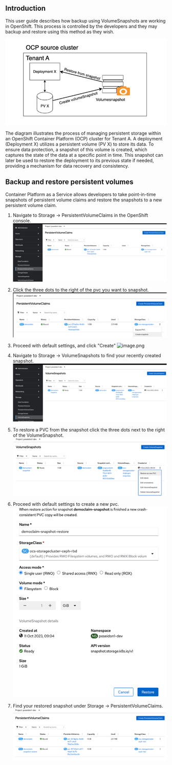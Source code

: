 ## Introduction
This user guide describes how backup using VolumeSnapshots are working in OpenShift. This process is controlled by the developers and they may backup and restore using this method as they wish. 

![image.png](../../../img/Storage/volumesnapshot.png)

The diagram illustrates the process of managing persistent storage within an OpenShift Container Platform (OCP) cluster for Tenant A. A deployment (Deployment X) utilizes a persistent volume (PV X) to store its data. To ensure data protection, a snapshot of this volume is created, which captures the state of the data at a specific point in time. This snapshot can later be used to restore the deployment to its previous state if needed, providing a mechanism for data recovery and consistency. 

## Backup and restore persistent volumes

Container Platform as a Service allows developers to take point-in-time snapshots of persistent volume claims and restore the snapshots to a new persistent volume claim.

1. Navigate to Storage -> PersistentVolumeClaims in the OpenShift console.
![image.png](../../../img/Storage/storage1.png)

2. Click the three dots to the right of the pvc you want to snapshot.
![image.png](../../../img/Storage/storage2.png)

3. Proceed with default settings, and click "Create"
![image.png](../..../img/Storage/storage3.png)

4. Navigate to Storage -> VolumeSnapshots to find your recently created snapshot.
![image.png](../../../img/Storage/storage4.png)

5. To restore a PVC from the snapshot click the three dots next to the right of the VolumeSnapshot.
![image.png](../../../img/Storage/storage5.png)

6. Proceed with default settings to create a new pvc.
![image.png](../../../img/Storage/storage6.png)

7. Find your restored snapshot under Storage -> PersistentVolumeClaims.
![image.png](../../../img/Storage/storage7.png)



